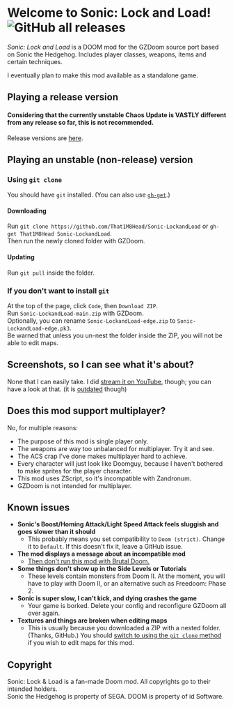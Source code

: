 # Welcome to Sonic: Lock and Load! ![GitHub all releases](https://img.shields.io/github/downloads/SpeedStriker243/sonicdoom/total)
*Sonic: Lock and Load* is a DOOM mod for the GZDoom source port based on Sonic the Hedgehog.
Includes player classes, weapons, items and certain techniques.

I eventually plan to make this mod available as a standalone game.

## Playing a release version
#### Considering that the currently unstable Chaos Update is VASTLY different from any release so far, this is not recommended.
Release versions are [here](https://github.com/That1M8Head/Sonic-LockandLoad/releases). 

## Playing an unstable (non-release) version
### Using `git clone`
You should have `git` installed. (You can also use [`gh-get`](https://github.com/That1M8Head/gh-get).)

#### Downloading
Run `git clone https://github.com/That1M8Head/Sonic-LockandLoad` or `gh-get That1M8Head Sonic-LockandLoad`.<br>
Then run the newly cloned folder with GZDoom.

#### Updating
Run `git pull` inside the folder.

### If you don't want to install `git`
At the top of the page, click `Code`, then `Download ZIP`.<br>
Run `Sonic-LockandLoad-main.zip` with GZDoom.<br>
Optionally, you can rename `Sonic-LockandLoad-edge.zip` to `Sonic-LockandLoad-edge.pk3`.<br>
Be warned that unless you un-nest the folder inside the ZIP, you will not be able to edit maps.

## Screenshots, so I can see what it's about?
None that I can easily take. I did [stream it on YouTube](https://www.youtube.com/embed/o8zHD-PQBJ8), though; you can have a look at that. (it is [outdated](https://github.com/That1M8Head/Sonic-LockandLoad/tree/617fbe9babf6ddc7941ee91a8628a01ce0de5413) though)

## Does this mod support multiplayer?
No, for multiple reasons:

- The purpose of this mod is single player only.
- The weapons are way too unbalanced for multiplayer. Try it and see.
- The ACS crap I've done makes multiplayer hard to achieve.
- Every character will just look like Doomguy, because I haven't bothered to make sprites for the player character.
- This mod uses ZScript, so it's incompatible with Zandronum.
- GZDoom is not intended for multiplayer.

## Known issues
- **Sonic's Boost/Homing Attack/Light Speed Attack feels sluggish and goes slower than it should**
    - This probably means you set compatibility to `Doom (strict)`. Change it to `Default`. If this doesn't fix it, leave a GitHub issue.
- **The mod displays a message about an incompatible mod**
    - [Then don't run this mod with Brutal Doom.](https://forum.zdoom.org/viewtopic.php?t=47678)
- **Some things don't show up in the Side Levels or Tutorials**
    - These levels contain monsters from Doom II. At the moment, you will have to play with Doom II, or an alternative such as Freedoom: Phase 2.
- **Sonic is super slow, I can't kick, and dying crashes the game**
    - Your game is borked. Delete your config and reconfigure GZDoom all over again.
- **Textures and things are broken when editing maps**
    - This is usually because you downloaded a ZIP with a nested folder. (Thanks, GitHub.) You should [switch to using the `git clone` method](https://github.com/That1M8Head/Sonic-LockandLoad#using-git-clone) if you wish to edit maps for this mod.

## Copyright
Sonic: Lock & Load is a fan-made Doom mod. All copyrights go to their intended holders.<br>
Sonic the Hedgehog is property of SEGA. DOOM is property of id Software.
